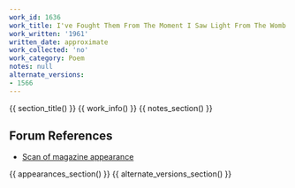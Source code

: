 ```yaml
---
work_id: 1636
work_title: I've Fought Them From The Moment I Saw Light From The Womb
work_written: '1961'
written_date: approximate
work_collected: 'no'
work_category: Poem
notes: null
alternate_versions:
- 1566
---
```


{{ section_title() }}
{{ work_info() }}
{{ notes_section() }}
## Forum References
- [Scan of magazine appearance](https://bukowskiforum.com/threads/ive-fought-them-from-the-moment-i-saw-light-from-the-womb.6175/)

{{ appearances_section() }}
{{ alternate_versions_section() }}